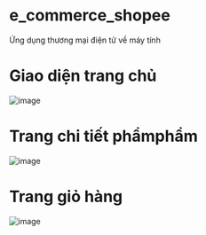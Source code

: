 # e_commerce_shopee

Ứng dụng thương mại điện tử về máy tính 

# Giao diện trang chủ
![image](https://user-images.githubusercontent.com/104492264/165477046-f595c75c-8a19-402b-8117-8e8570b51cb5.png)
# Trang chi tiết phẩmphẩm
![image](https://user-images.githubusercontent.com/104492264/165477269-635b1c84-fe58-4048-8070-8824471216fd.png)
# Trang giỏ hàng
![image](https://user-images.githubusercontent.com/104492264/165477359-e6b47d05-a79f-418d-a549-5882f0afd74b.png)


